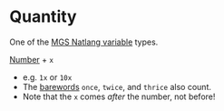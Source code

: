 # Quantity

One of the [MGS Natlang variable](../../mgs/variables_mgs) types.

[Number](../../mgs/variables/number) + `x`

- e.g. `1x` or `10x`
- The [barewords](../../mgs/variables/bareword) `once`, `twice`, and `thrice` also count.
- Note that the `x` comes *after* the number, not before!
